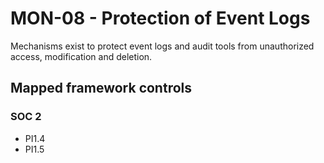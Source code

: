 # MON-08 - Protection of Event Logs
Mechanisms exist to protect event logs and audit tools from unauthorized access, modification and deletion.
## Mapped framework controls
### SOC 2
- PI1.4
- PI1.5